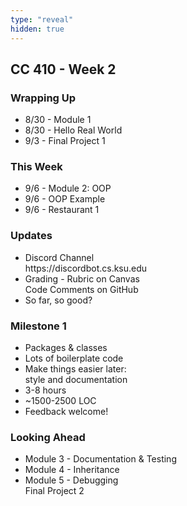 ```yaml
---
type: "reveal"
hidden: true
---
```

<section>
	<h2>CC 410 - Week 2</h2>
</section>
<section>
	<h3>Wrapping Up</h3>
	<ul>
		<li>8/30 - Module 1</li>
		<li>8/30 - Hello Real World</li>
		<li>9/3 - Final Project 1</li>
	</ul>
</section>
<section>
	<h3>This Week</h3>
	<ul>
		<li>9/6 - Module 2: OOP</li>
		<li>9/6 - OOP Example</li>
		<li>9/6 - Restaurant 1</li>
	</ul>
</section>
<section>
	<h3>Updates</h3>
	<ul>
		<li>Discord Channel<br>https://discordbot.cs.ksu.edu</li>
		<li>Grading - Rubric on Canvas<br>Code Comments on GitHub</li>
		<li>So far, so good?</li>
	</ul>
</section>
<section>
	<h3>Milestone 1</h3>
	<ul>
		<li>Packages & classes</li>
		<li>Lots of boilerplate code</li>
		<li>Make things easier later:<br>style and documentation</li>
		<li>3-8 hours</li>
		<li>~1500-2500 LOC</li>
		<li>Feedback welcome!</li>
	</ul>
</section>
<section>
	<h3>Looking Ahead</h3>
	<ul>
		<li>Module 3 - Documentation & Testing</li>
		<li>Module 4 - Inheritance</li>
		<li>Module 5 - Debugging<br>Final Project 2</li>
	</ul>
</section>